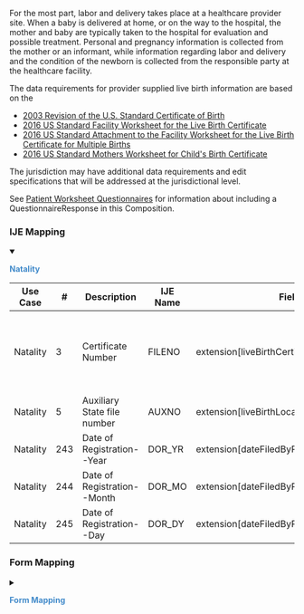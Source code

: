 For the most part, labor and delivery takes place at a healthcare provider site. When a baby is delivered at home, or on the way to the hospital, the mother and baby are typically taken to the hospital for evaluation and possible treatment. Personal and pregnancy information is collected from the mother or an informant, while information regarding labor and delivery and the condition of the newborn is collected from the responsible party at the healthcare facility.

The data requirements for provider supplied live birth information are based on the
* [2003 Revision of the U.S. Standard Certificate of Birth](https://www.cdc.gov/nchs/data/dvs/birth11-03final-ACC.pdf)
* [2016 US Standard Facility Worksheet for the Live Birth Certificate](https://www.cdc.gov/nchs/data/dvs/facility-worksheet-2016-508.pdf)
* [2016 US Standard Attachment to the Facility Worksheet for the Live Birth Certificate for Multiple Births](https://www.cdc.gov/nchs/data/dvs/multiple-births-worksheet-2016.pdf)
* [2016 US Standard Mothers Worksheet for Child's Birth Certificate](https://www.cdc.gov/nchs/data/dvs/moms-worksheet-2016-508.pdf)

The jurisdiction may have additional data requirements and edit specifications that will be addressed at the jurisdictional level.

See [Patient Worksheet Questionnaires](patient_worksheet_questionnaires.html) for information about including a QuestionnaireResponse in this Composition.

### IJE Mapping

<style>
 .context-menu {cursor: context-menu; color: #438bca;}
 .context-menu:hover {opacity: 0.5;}
</style>
<details open>

<summary>

<strong class='context-menu' > Natality </strong>

</summary>
<table class='grid'>
<thead>
  <tr>
    <th style='text-align: center'><strong>Use Case</strong></th>
    <th><strong>#</strong></th>
    <th><strong>Description</strong></th>
    <th><strong>IJE Name</strong></th>
    <th><strong>Field</strong></th>
    <th><strong>Type</strong></th>
    <th><strong>Value Set/Comments</strong></th>
  </tr>
</thead>
<tbody>
<tr>
  <td style='text-align: center'>Natality</td>
  <td>3</td>
  <td>Certificate Number</td>
  <td>FILENO</td>
  <td>extension[liveBirthCertificateNumber].value</td>
  <td>identifier</td>
  <td>Used for Jurisdiction Report and Coded Race and Ethnicity Compositions also</td>
</tr>
<tr>
  <td style='text-align: center'>Natality</td>
  <td>5</td>
  <td>Auxiliary State file number</td>
  <td>AUXNO</td>
  <td>extension[liveBirthLocalFileNumber].value</td>
  <td>identifier</td>
  <td>Used for Jurisdiction Report also</td>
</tr>
<tr>
  <td style='text-align: center'>Natality</td>
  <td>243</td>
  <td>Date of Registration--Year</td>
  <td>DOR_YR</td>
  <td>extension[dateFiledByRegistrar].value</td>
  <td>dateTime</td>
  <td>Used for Jurisdiction Report also</td>
</tr>
<tr>
  <td style='text-align: center'>Natality</td>
  <td>244</td>
  <td>Date of Registration--Month</td>
  <td>DOR_MO</td>
  <td>extension[dateFiledByRegistrar].value</td>
  <td>dateTime</td>
  <td>Used for Jurisdiction Report also</td>
</tr>
<tr>
  <td style='text-align: center'>Natality</td>
  <td>245</td>
  <td>Date of Registration--Day</td>
  <td>DOR_DY</td>
  <td>extension[dateFiledByRegistrar].value</td>
  <td>dateTime</td>
  <td>Used for Jurisdiction Report also</td>
</tr>

</tbody>
</table>

</details>
<p></p>


### Form Mapping
<details>

<summary>

<strong class='context-menu' >Form Mapping</strong>

</summary>
<table class='grid'>
<thead>
  <tr>
    <th style='text-align: center'><strong>Item #</strong></th>
    <th><strong>Form Field</strong></th>
    <th><strong>FHIR Profile Field</strong></th>
    <th><strong>Reference</strong></th>
  </tr>
</thead>
<tbody>
<tr>
  <td style='text-align: center'>Local</td>
  <td>File No.</td>
  <td>-</td>
  <td><a href='https://www.cdc.gov/nchs/data/dvs/birth11-03final-ACC.pdf'> Certificate of Live Birth</a></td>
</tr>
<tr>
  <td style='text-align: center'>-</td>
  <td>Birth Number</td>
  <td>-</td>
  <td><a href='https://www.cdc.gov/nchs/data/dvs/birth11-03final-ACC.pdf'> Certificate of Live Birth</a></td>
</tr>
<tr>
  <td style='text-align: center'>13</td>
  <td>Date Filed By Registrar</td>
  <td>-</td>
  <td><a href='https://www.cdc.gov/nchs/data/dvs/birth11-03final-ACC.pdf'> Certificate of Live Birth</a></td>
</tr>
</tbody>
</table>

</details>
<p></p>
